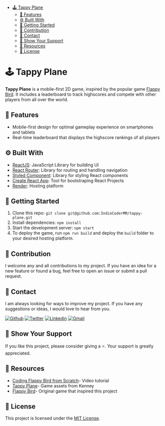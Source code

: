 - [🕹 Tappy Plane](#-tappy-plane)
  - [📱 Features](#-features)
  - [⚙ Built With](#-built-with)
  - [🚀 Getting Started](#-getting-started)
  - [🤝 Contribution](#-contribution)
  - [📧 Contact](#-contact)
  - [💖 Show Your Support](#-show-your-support)
  - [💎 Resources](#-resources)
  - [📜 License](#-license)


# 🕹 Tappy Plane

**Tappy Plane** is a mobile-first 2D game, inspired by the popular game [Flappy Bird](https://flappybird.io/). It includes a leaderboard to track highscores and compete with other players from all over the world.

## 📱 Features

- Mobile-first design for optimal gameplay experience on smartphones and tablets
- Real-time leaderboard that displays the highscore rankings of all players


## ⚙ Built With

- [ReactJS](https://reactjs.org/): JavaScript Library for building UI
- [React Router](https://reactrouter.com/en/main): Library for routing and handling navigation
- [Styled Component](https://styled-components.com/): Library for styling React components
- [Create React App](https://create-react-app.dev/): Tool for bootstraping React Projects
- [Render](https://render.com/): Hosting platform

## 🚀 Getting Started

1. Clone this repo: `git clone git@github.com:IndieCoderMM/tappy-plane.git`
2. Install dependencies: `npm install`
3. Start the development server: `npm start`
4. To deploy the game, run `npm run build` and deploy the `build` folder to your desired hosting platform.

## 🤝 Contribution

I welcome any and all contributions to my project. If you have an idea for a new feature or found a bug, feel free to open an issue or submit a pull request.

## 📧 Contact
I am always looking for ways to improve my project. If you have any suggestions or ideas, I would love to hear from you.

[![Github](https://img.shields.io/badge/GitHub-673AB7?style=for-the-badge&logo=github&logoColor=white)](https://github.com/IndieCoderMM)
[![Twitter](https://img.shields.io/badge/Twitter-1DA1F2?style=for-the-badge&logo=twitter&logoColor=white)](https://twitter.com/hthant_oo)
[![Linkedin](https://img.shields.io/badge/LinkedIn-0077B5?style=for-the-badge&logo=linkedin&logoColor=white)](https://linkedin.com/in/hthantoo)
[![Gmail](https://img.shields.io/badge/Gmail-D14836?style=for-the-badge&logo=gmail&logoColor=white)](mailto:hthant00chk@gmail.com)

## 💖 Show Your Support

If you like this project, please consider giving a ⭐. Your support is greatly appreciated.

## 💎 Resources

- [Coding Flappy Bird from Scratch](https://youtu.be/QN_lFbUZodY)- Video tutorial
- [Tappy Plane](https://www.kenney.nl/assets/tappy-plane)- Game assets from Kenney
- [Flappy Bird](https://en.wikipedia.org/wiki/Flappy_Bird)- Original game that inspired this project

## 📜 License

This project is licensed under the [MIT License](LICENSE).

